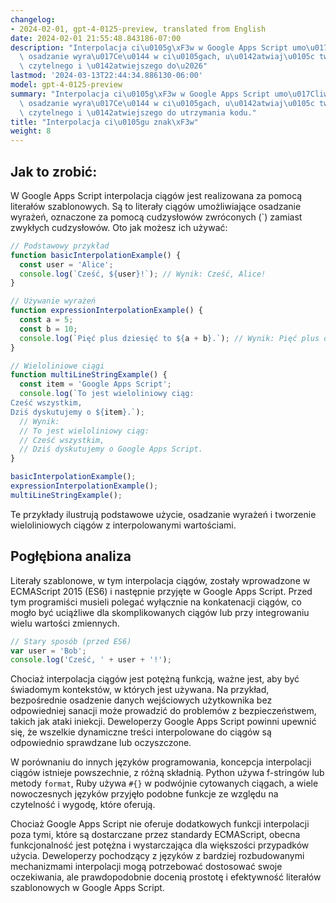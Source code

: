 ```yaml
---
changelog:
- 2024-02-01, gpt-4-0125-preview, translated from English
date: 2024-02-01 21:55:48.843186-07:00
description: "Interpolacja ci\u0105g\xF3w w Google Apps Script umo\u017Cliwia dynamiczne\
  \ osadzanie wyra\u017Ce\u0144 w ci\u0105gach, u\u0142atwiaj\u0105c tworzenie bardziej\
  \ czytelnego i \u0142atwiejszego do\u2026"
lastmod: '2024-03-13T22:44:34.886130-06:00'
model: gpt-4-0125-preview
summary: "Interpolacja ci\u0105g\xF3w w Google Apps Script umo\u017Cliwia dynamiczne\
  \ osadzanie wyra\u017Ce\u0144 w ci\u0105gach, u\u0142atwiaj\u0105c tworzenie bardziej\
  \ czytelnego i \u0142atwiejszego do utrzymania kodu."
title: "Interpolacja ci\u0105gu znak\xF3w"
weight: 8
---
```


## Jak to zrobić:
W Google Apps Script interpolacja ciągów jest realizowana za pomocą literałów szablonowych. Są to literały ciągów umożliwiające osadzanie wyrażeń, oznaczone za pomocą cudzysłowów zwróconych (\`) zamiast zwykłych cudzysłowów. Oto jak możesz ich używać:

```javascript
// Podstawowy przykład
function basicInterpolationExample() {
  const user = 'Alice';
  console.log(`Cześć, ${user}!`); // Wynik: Cześć, Alice!
}

// Używanie wyrażeń
function expressionInterpolationExample() {
  const a = 5;
  const b = 10;
  console.log(`Pięć plus dziesięć to ${a + b}.`); // Wynik: Pięć plus dziesięć to 15.
}

// Wieloliniowe ciągi
function multiLineStringExample() {
  const item = 'Google Apps Script';
  console.log(`To jest wieloliniowy ciąg:
Cześć wszystkim,
Dziś dyskutujemy o ${item}.`);
  // Wynik:
  // To jest wieloliniowy ciąg:
  // Cześć wszystkim,
  // Dziś dyskutujemy o Google Apps Script.
}

basicInterpolationExample();
expressionInterpolationExample();
multiLineStringExample();
```

Te przykłady ilustrują podstawowe użycie, osadzanie wyrażeń i tworzenie wieloliniowych ciągów z interpolowanymi wartościami.

## Pogłębiona analiza
Literały szablonowe, w tym interpolacja ciągów, zostały wprowadzone w ECMAScript 2015 (ES6) i następnie przyjęte w Google Apps Script. Przed tym programiści musieli polegać wyłącznie na konkatenacji ciągów, co mogło być uciążliwe dla skomplikowanych ciągów lub przy integrowaniu wielu wartości zmiennych.

```javascript
// Stary sposób (przed ES6)
var user = 'Bob';
console.log('Cześć, ' + user + '!');
```

Chociaż interpolacja ciągów jest potężną funkcją, ważne jest, aby być świadomym kontekstów, w których jest używana. Na przykład, bezpośrednie osadzenie danych wejściowych użytkownika bez odpowiedniej sanacji może prowadzić do problemów z bezpieczeństwem, takich jak ataki iniekcji. Deweloperzy Google Apps Script powinni upewnić się, że wszelkie dynamiczne treści interpolowane do ciągów są odpowiednio sprawdzane lub oczyszczone.

W porównaniu do innych języków programowania, koncepcja interpolacji ciągów istnieje powszechnie, z różną składnią. Python używa f-stringów lub metody `format`, Ruby używa `#{}` w podwójnie cytowanych ciągach, a wiele nowoczesnych języków przyjęło podobne funkcje ze względu na czytelność i wygodę, które oferują.

Chociaż Google Apps Script nie oferuje dodatkowych funkcji interpolacji poza tymi, które są dostarczane przez standardy ECMAScript, obecna funkcjonalność jest potężna i wystarczająca dla większości przypadków użycia. Deweloperzy pochodzący z języków z bardziej rozbudowanymi mechanizmami interpolacji mogą potrzebować dostosować swoje oczekiwania, ale prawdopodobnie docenią prostotę i efektywność literałów szablonowych w Google Apps Script.
